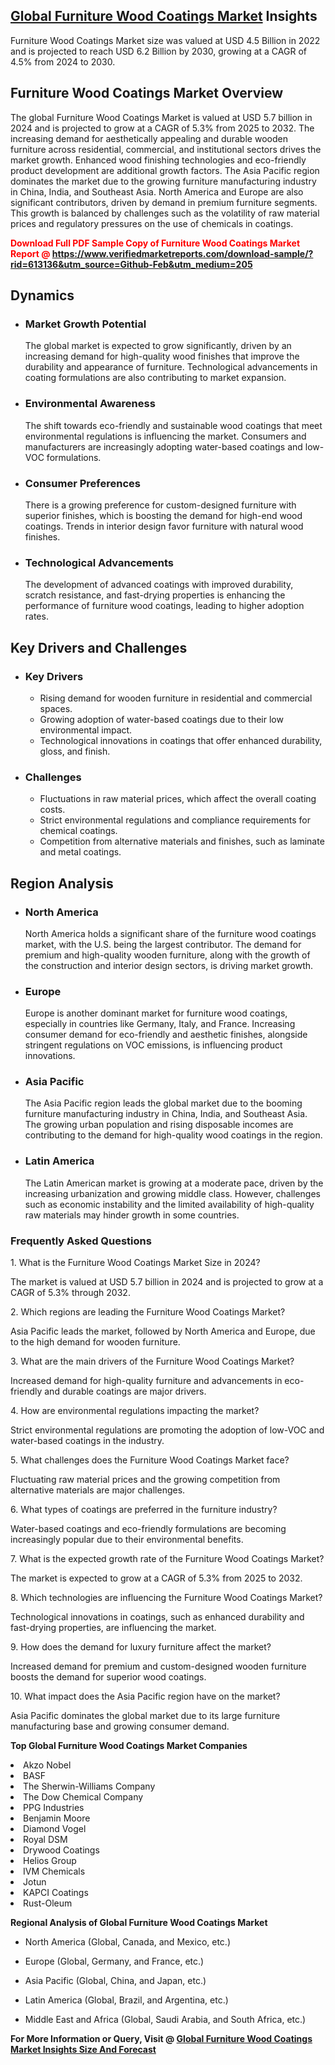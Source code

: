 <h2><a href="https://www.verifiedmarketreports.com/download-sample/?rid=613136&amp;utm_source=Github&amp;utm_medium=205" target="_blank">Global Furniture Wood Coatings Market</a> Insights</h2><p>Furniture Wood Coatings Market size was valued at USD 4.5 Billion in 2022 and is projected to reach USD 6.2 Billion by 2030, growing at a CAGR of 4.5% from 2024 to 2030.</p><p> <h2>Furniture Wood Coatings Market Overview</h2> <p>The global Furniture Wood Coatings Market is valued at USD 5.7 billion in 2024 and is projected to grow at a CAGR of 5.3% from 2025 to 2032. The increasing demand for aesthetically appealing and durable wooden furniture across residential, commercial, and institutional sectors drives the market growth. Enhanced wood finishing technologies and eco-friendly product development are additional growth factors. The Asia Pacific region dominates the market due to the growing furniture manufacturing industry in China, India, and Southeast Asia. North America and Europe are also significant contributors, driven by demand in premium furniture segments. This growth is balanced by challenges such as the volatility of raw material prices and regulatory pressures on the use of chemicals in coatings.</p> <p><strong><p><span class=""><span style="color: #ff0000;"><strong>Download Full PDF Sample Copy of Furniture Wood Coatings Market Report</strong> @ </span><a href="https://www.verifiedmarketreports.com/download-sample/?rid=613136&amp;utm_source=Github-Feb&amp;utm_medium=205" target="_blank">https://www.verifiedmarketreports.com/download-sample/?rid=613136&amp;utm_source=Github-Feb&amp;utm_medium=205</a></span></p></strong></p> <h2>Dynamics</h2> <ul> <li><h3>Market Growth Potential</h3> The global market is expected to grow significantly, driven by an increasing demand for high-quality wood finishes that improve the durability and appearance of furniture. Technological advancements in coating formulations are also contributing to market expansion.</li> <li><h3>Environmental Awareness</h3> The shift towards eco-friendly and sustainable wood coatings that meet environmental regulations is influencing the market. Consumers and manufacturers are increasingly adopting water-based coatings and low-VOC formulations.</li> <li><h3>Consumer Preferences</h3> There is a growing preference for custom-designed furniture with superior finishes, which is boosting the demand for high-end wood coatings. Trends in interior design favor furniture with natural wood finishes.</li> <li><h3>Technological Advancements</h3> The development of advanced coatings with improved durability, scratch resistance, and fast-drying properties is enhancing the performance of furniture wood coatings, leading to higher adoption rates.</li> </ul> <h2>Key Drivers and Challenges</h2> <ul> <li><h3>Key Drivers</h3> <ul> <li>Rising demand for wooden furniture in residential and commercial spaces.</li> <li>Growing adoption of water-based coatings due to their low environmental impact.</li> <li>Technological innovations in coatings that offer enhanced durability, gloss, and finish.</li> </ul> </li> <li><h3>Challenges</h3> <ul> <li>Fluctuations in raw material prices, which affect the overall coating costs.</li> <li>Strict environmental regulations and compliance requirements for chemical coatings.</li> <li>Competition from alternative materials and finishes, such as laminate and metal coatings.</li> </ul> </li> </ul> <h2>Region Analysis</h2> <ul> <li><h3>North America</h3> North America holds a significant share of the furniture wood coatings market, with the U.S. being the largest contributor. The demand for premium and high-quality wooden furniture, along with the growth of the construction and interior design sectors, is driving market growth.</li> <li><h3>Europe</h3> Europe is another dominant market for furniture wood coatings, especially in countries like Germany, Italy, and France. Increasing consumer demand for eco-friendly and aesthetic finishes, alongside stringent regulations on VOC emissions, is influencing product innovations.</li> <li><h3>Asia Pacific</h3> The Asia Pacific region leads the global market due to the booming furniture manufacturing industry in China, India, and Southeast Asia. The growing urban population and rising disposable incomes are contributing to the demand for high-quality wood coatings in the region.</li> <li><h3>Latin America</h3> The Latin American market is growing at a moderate pace, driven by the increasing urbanization and growing middle class. However, challenges such as economic instability and the limited availability of high-quality raw materials may hinder growth in some countries.</li> </ul> <h3>Frequently Asked Questions</h3> <p>1. What is the Furniture Wood Coatings Market Size in 2024?</p> <p>The market is valued at USD 5.7 billion in 2024 and is projected to grow at a CAGR of 5.3% through 2032.</p> <p>2. Which regions are leading the Furniture Wood Coatings Market?</p> <p>Asia Pacific leads the market, followed by North America and Europe, due to the high demand for wooden furniture.</p> <p>3. What are the main drivers of the Furniture Wood Coatings Market?</p> <p>Increased demand for high-quality furniture and advancements in eco-friendly and durable coatings are major drivers.</p> <p>4. How are environmental regulations impacting the market?</p> <p>Strict environmental regulations are promoting the adoption of low-VOC and water-based coatings in the industry.</p> <p>5. What challenges does the Furniture Wood Coatings Market face?</p> <p>Fluctuating raw material prices and the growing competition from alternative materials are major challenges.</p> <p>6. What types of coatings are preferred in the furniture industry?</p> <p>Water-based coatings and eco-friendly formulations are becoming increasingly popular due to their environmental benefits.</p> <p>7. What is the expected growth rate of the Furniture Wood Coatings Market?</p> <p>The market is expected to grow at a CAGR of 5.3% from 2025 to 2032.</p> <p>8. Which technologies are influencing the Furniture Wood Coatings Market?</p> <p>Technological innovations in coatings, such as enhanced durability and fast-drying properties, are influencing the market.</p> <p>9. How does the demand for luxury furniture affect the market?</p> <p>Increased demand for premium and custom-designed wooden furniture boosts the demand for superior wood coatings.</p> <p>10. What impact does the Asia Pacific region have on the market?</p> <p>Asia Pacific dominates the global market due to its large furniture manufacturing base and growing consumer demand.</p> </p><p><strong>Top Global Furniture Wood Coatings Market Companies</strong></p><div data-test-id=""><p><li>Akzo Nobel</li><li> BASF</li><li> The Sherwin-Williams Company</li><li> The Dow Chemical Company</li><li> PPG Industries</li><li> Benjamin Moore</li><li> Diamond Vogel</li><li> Royal DSM</li><li> Drywood Coatings</li><li> Helios Group</li><li> IVM Chemicals</li><li> Jotun</li><li> KAPCI Coatings</li><li> Rust-Oleum</li></p><div><strong>Regional Analysis of&nbsp;Global Furniture Wood Coatings Market</strong></div><ul><li dir="ltr"><p dir="ltr">North America&nbsp;(Global, Canada, and Mexico, etc.)</p></li><li dir="ltr"><p dir="ltr">Europe (Global, Germany, and France, etc.)</p></li><li dir="ltr"><p dir="ltr">Asia Pacific&nbsp;(Global, China, and Japan, etc.)</p></li><li dir="ltr"><p dir="ltr">Latin America&nbsp;(Global, Brazil, and Argentina, etc.)</p></li><li dir="ltr">Middle East and Africa&nbsp;(Global, Saudi Arabia, and South Africa, etc.)</li></ul><p><strong>For More Information or Query, Visit @&nbsp;</strong><strong><a href="https://www.verifiedmarketreports.com/product/furniture-wood-coatings-market/?utm_source=Github&amp;utm_medium=205" target="_blank">Global Furniture Wood Coatings Market Insights Size And Forecast</a></strong></p></div>
